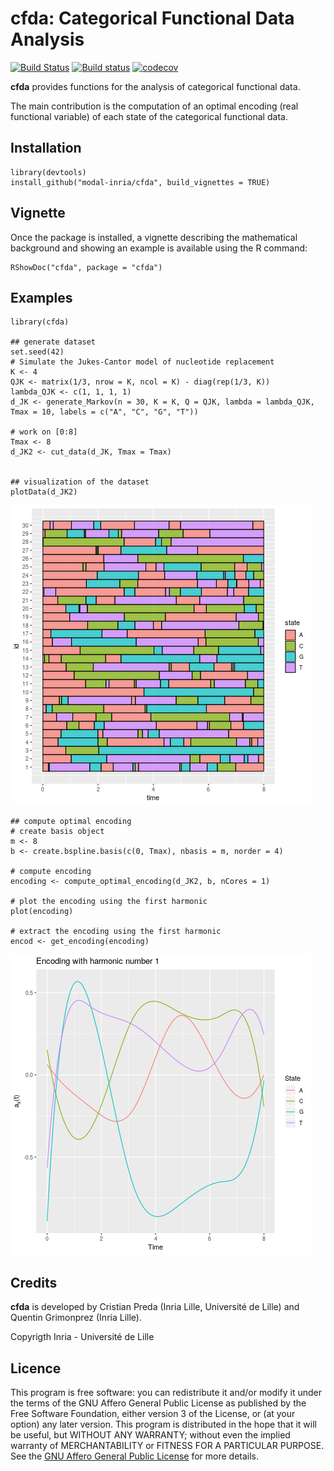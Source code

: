 # cfda: Categorical Functional Data Analysis

[![Build Status](https://travis-ci.com/modal-inria/cfda.svg)](https://travis-ci.com/modal-inria/cfda) [![Build status](https://ci.appveyor.com/api/projects/status/902s96okh97clt5q?svg=true)](https://ci.appveyor.com/project/Quentin62/cfda) [![codecov](https://codecov.io/gh/modal-inria/cfda/branch/master/graphs/badge.svg)](https://codecov.io/gh/modal-inria/cfda) 

**cfda** provides functions for the analysis of categorical functional data. 

The main contribution is the computation of an optimal encoding (real functional variable) of each state of the categorical functional data.


## Installation

```
library(devtools)
install_github("modal-inria/cfda", build_vignettes = TRUE)
```

## Vignette

Once the package is installed, a vignette describing the mathematical background and showing an example is available using the R command:

```
RShowDoc("cfda", package = "cfda")
```

## Examples

``` 
library(cfda)

## generate dataset
set.seed(42)
# Simulate the Jukes-Cantor model of nucleotide replacement 
K <- 4
QJK <- matrix(1/3, nrow = K, ncol = K) - diag(rep(1/3, K))
lambda_QJK <- c(1, 1, 1, 1)
d_JK <- generate_Markov(n = 30, K = K, Q = QJK, lambda = lambda_QJK, Tmax = 10, labels = c("A", "C", "G", "T"))

# work on [0:8]
Tmax <- 8
d_JK2 <- cut_data(d_JK, Tmax = Tmax)


## visualization of the dataset
plotData(d_JK2)
```
![data](misc/data.png)

```
## compute optimal encoding
# create basis object
m <- 8
b <- create.bspline.basis(c(0, Tmax), nbasis = m, norder = 4)

# compute encoding
encoding <- compute_optimal_encoding(d_JK2, b, nCores = 1)
 
# plot the encoding using the first harmonic
plot(encoding)
 
# extract the encoding using the first harmonic
encod <- get_encoding(encoding)

``` 

![encoding](misc/encoding.png)


## Credits

**cfda** is developed by Cristian Preda (Inria Lille, Université de Lille) and Quentin Grimonprez (Inria Lille).

Copyrigth Inria - Université de Lille

## Licence

This program is free software: you can redistribute it and/or modify
it under the terms of the GNU Affero General Public License as
published by the Free Software Foundation, either version 3 of the
License, or (at your option) any later version.
This program is distributed in the hope that it will be useful,
but WITHOUT ANY WARRANTY; without even the implied warranty of
MERCHANTABILITY or FITNESS FOR A PARTICULAR PURPOSE.  See the
[GNU Affero General Public License](https://www.gnu.org/licenses/agpl-3.0.en.html) for more details.
